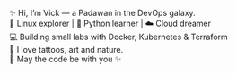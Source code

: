 ✨ Hi, I’m Vick — a Padawan in the DevOps galaxy.  
🐧 Linux explorer | 🐍 Python learner | ☁️ Cloud dreamer  
💻 Building small labs with Docker, Kubernetes & Terraform  
🎨 I love tattoos, art and nature.  
🌌 May the code be with you ✨
